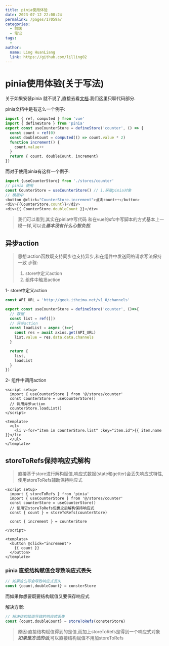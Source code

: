 ```yaml
---
title: pinia使用体验
date: 2023-07-12 22:00:24
permalink: /pages/17059a/
categories:
  - 前端
  - 笔记
tags:
  - 
author: 
  name: Ling HuanLiang
  link: https://github.com/lilling02
---
```

# pinia使用体验(关于写法)

关于如果安装pinia 就不说了,直接去看[文档](https://pinia.vuejs.org/zh/getting-started.html).我们这里只聊代码部分.

pinia文档中是有这么一个例子:

```` js
import { ref, computed } from 'vue'
import { defineStore } from 'pinia'
export const useCounterStore = defineStore('counter', () => {
  const count = ref(0)
  const doubleCount = computed(() => count.value * 2)
  function increment() {
    count.value++
  }
  return { count, doubleCount, increment}
})
````

而对于使用pinia有这样一个例子:

```` js
import {useCounterStore} from './stores/counter'
// pinia 使用
const CounterStore = useCounterStore() // 1.获取pinia对象
// 模板中
<button @click="CounterStore.increment">点击count++</button>
<div>{{CounterStore.count}}</div>
<div>{{ CounterStore.doubleCount }}</div>
````

> 我们可以看到,其实在pinia中写代码 和在vue的sfc中写脚本的方式基本上一模一样,可以说***基本没有什么心智负担***.

## 异步action

> 思想:action函数既支持同步也支持异步,和在组件中发送网络请求写法保持一致
> 步骤:
>
> 1. store中定义action
> 2. 组件中触发action

1- store中定义action

```javascript
const API_URL = 'http://geek.itheima.net/v1_0/channels'

export const useCounterStore = defineStore('counter', ()=>{
  // 数据
  const list = ref([])
  // 异步action
  const loadList = async ()=>{
    const res = await axios.get(API_URL)
    list.value = res.data.data.channels
  }

  return {
    list,
    loadList
  }
})
```

2- 组件中调用action

```vue
<script setup>
  import { useCounterStore } from '@/stores/counter'
  const counterStore = useCounterStore()
  // 调用异步action
  counterStore.loadList()
</script>

<template>
  <ul>
    <li v-for="item in counterStore.list" :key="item.id">{{ item.name }}</li>
  </ul>
</template>
```

## storeToRefs保持响应式解构
>
> 直接基于store进行解构赋值,响应式数据(state和getter)会丢失响应式特性,使用storeToRefs辅助保持响应式

```vue
<script setup>
  import { storeToRefs } from 'pinia'
  import { useCounterStore } from '@/stores/counter'
  const counterStore = useCounterStore()
  // 使用它storeToRefs包裹之后解构保持响应式
  const { count } = storeToRefs(counterStore)

  const { increment } = counterStore
  
</script>

<template>
  <button @click="increment">
    {{ count }}
  </button>
</template>
```

### pinia 直接结构赋值会导致响应式丢失

``` js
// 如果这么写会导致响应式丢失
const {count,doubleCount} = consterStore
```

而如果你想要既要结构赋值又要保存响应式

解决方案:

``` js
// 解决结构赋值导致的响应式丢失
const {count,doubleCount} = storeToRefs(consterStore)
```

> 原因:直接结构赋值得到的是值,而加上storeToRefs是得到一个响应式对象
> ***如果是方法的话***,可以直接结构赋值不用加storeToRefs
